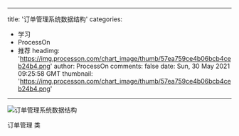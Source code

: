 
---
title: '订单管理系统数据结构'
categories: 
 - 学习
 - ProcessOn
 - 推荐
headimg: 'https://img.processon.com/chart_image/thumb/57ea759ce4b06bcb4ceb24b4.png'
author: ProcessOn
comments: false
date: Sun, 30 May 2021 09:25:58 GMT
thumbnail: 'https://img.processon.com/chart_image/thumb/57ea759ce4b06bcb4ceb24b4.png'
---

<div>   
<img class="thumb" alt="订单管理系统数据结构" src="https://img.processon.com/chart_image/thumb/57ea759ce4b06bcb4ceb24b4.png" referrerpolicy="no-referrer">
<p>订单管理 类</p>  
</div>
            